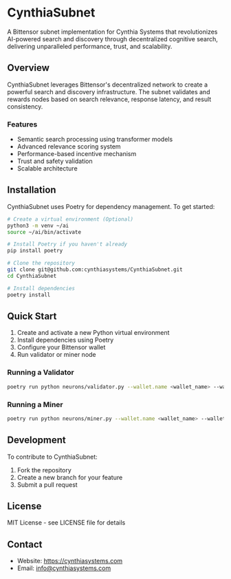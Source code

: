 # CynthiaSubnet

A Bittensor subnet implementation for Cynthia Systems that revolutionizes AI-powered search and discovery through decentralized cognitive search, delivering unparalleled performance, trust, and scalability.

## Overview

CynthiaSubnet leverages Bittensor's decentralized network to create a powerful search and discovery infrastructure. The subnet validates and rewards nodes based on search relevance, response latency, and result consistency.

### Features

- Semantic search processing using transformer models
- Advanced relevance scoring system
- Performance-based incentive mechanism
- Trust and safety validation
- Scalable architecture

## Installation

CynthiaSubnet uses Poetry for dependency management. To get started:

```bash
# Create a virtual environment (Optional)
python3 -m venv ~/ai
source ~/ai/bin/activate

# Install Poetry if you haven't already
pip install poetry

# Clone the repository
git clone git@github.com:cynthiasystems/CynthiaSubnet.git
cd CynthiaSubnet

# Install dependencies
poetry install
```

## Quick Start

1. Create and activate a new Python virtual environment
2. Install dependencies using Poetry
3. Configure your Bittensor wallet
4. Run validator or miner node

### Running a Validator

```bash
poetry run python neurons/validator.py --wallet.name <wallet_name> --wallet.hotkey <hotkey_name>
```

### Running a Miner

```bash
poetry run python neurons/miner.py --wallet.name <wallet_name> --wallet.hotkey <hotkey_name>
```

## Development

To contribute to CynthiaSubnet:

1. Fork the repository
2. Create a new branch for your feature
3. Submit a pull request

## License

MIT License - see LICENSE file for details

## Contact

- Website: https://cynthiasystems.com
- Email: info@cynthiasystems.com
